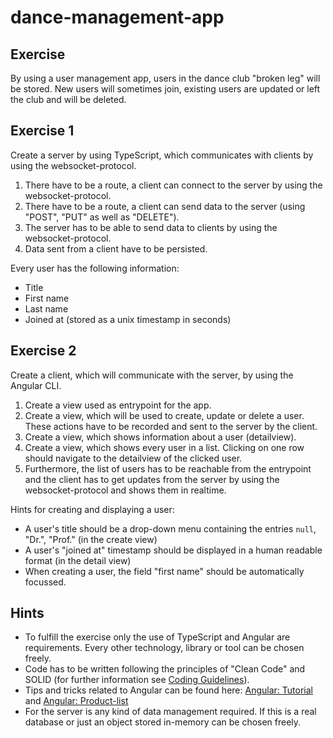 # dance-management-app

## Exercise

By using a user management app, users in the dance club "broken leg" will be stored. New users will sometimes join, existing users are updated or left the club and will be deleted.

## Exercise 1

Create a server by using TypeScript, which communicates with clients by using the websocket-protocol.
  
1. There have to be a route, a client can connect to the server by using the websocket-protocol.
2. There have to be a route, a client can send data to the server (using "POST", "PUT" as well as "DELETE").
3. The server has to be able to send data to clients by using the websocket-protocol.
4. Data sent from a client have to be persisted.

Every user has the following information:
- Title
- First name
- Last name
- Joined at (stored as a unix timestamp in seconds)

## Exercise 2

Create a client, which will communicate with the server, by using the Angular CLI.

1. Create a view used as entrypoint for the app.
2. Create a view, which will be used to create, update or delete a user. These actions have to be recorded and sent to the server by the client.
3. Create a view, which shows information about a user (detailview).
4. Create a view, which shows every user in a list. Clicking on one row should navigate to the detailview of the clicked user.
5. Furthermore, the list of users has to be reachable from the entrypoint and the client has to get updates from the server by using the websocket-protocol and shows them in realtime.

Hints for creating and displaying a user:
- A user's title should be a drop-down menu containing the entries `null`, "Dr.", "Prof." (in the create view)
- A user's "joined at" timestamp should be displayed in a human readable format (in the detail view)
- When creating a user, the field "first name" should be automatically focussed.

## Hints

- To fulfill the exercise only the use of TypeScript and Angular are requirements. Every other technology, library or tool can be chosen freely.
- Code has to be written following the principles of "Clean Code" and SOLID (for further information see [Coding Guidelines](https://github.com/OpenSlides/OpenSlides/wiki/Coding-Guidelines)). 
- Tips and tricks related to Angular can be found here: [Angular: Tutorial](https://angular.io/tutorial) and [Angular: Product-list](https://angular.io/start)
- For the server is any kind of data management required. If this is a real database or just an object stored in-memory can be chosen freely.
